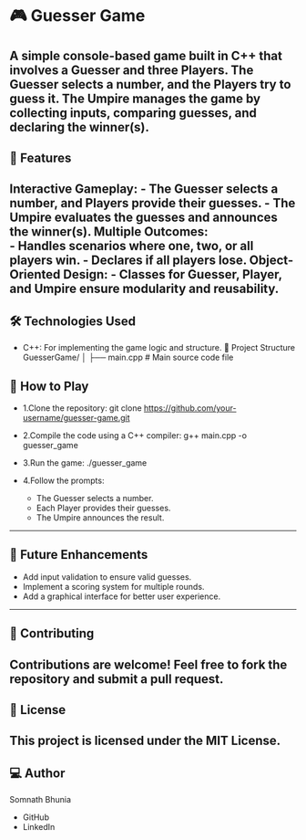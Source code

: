 # 🎮 Guesser Game
A simple console-based game built in C++ that involves a Guesser and three Players. The Guesser selects a number, and the Players try to guess it. The Umpire manages the game by collecting inputs, comparing guesses, and declaring the winner(s).
-------------------------------------------------------------------------------------------------
## 🚀 Features
**Interactive Gameplay:**
     - The Guesser selects a number, and Players provide their guesses.
     - The Umpire evaluates the guesses and announces the winner(s).
**Multiple Outcomes:**  
     - Handles scenarios where one, two, or all players win.
     - Declares if all players lose.
**Object-Oriented Design:**
     - Classes for Guesser, Player, and Umpire ensure modularity and reusability.
------------------------------------------------------------------------------------------------
## 🛠️ Technologies Used
- C++: For implementing the game logic and structure.
📂 Project Structure
GuesserGame/
│
├── main.cpp          # Main source code file
## 📖 How to Play
  - 1.Clone the repository:
    git clone https://github.com/your-username/guesser-game.git

  - 2.Compile the code using a C++ compiler:
    g++ main.cpp -o guesser_game
  - 3.Run the game:
    ./guesser_game
  - 4.Follow the prompts:
    * The Guesser selects a number.
    * Each Player provides their guesses.
    * The Umpire announces the result.
-------------------------------------------------------------------------------------------------
## 🌟 Future Enhancements
* Add input validation to ensure valid guesses.
* Implement a scoring system for multiple rounds.
* Add a graphical interface for better user experience.
-------------------------------------------------------------------------------------------------
## 🤝 Contributing
Contributions are welcome! Feel free to fork the repository and submit a pull request.
-------------------------------------------------------------------------------------------------
## 📄 License
This project is licensed under the MIT License.
-------------------------------------------------------------------------------------------------
## 💻 Author
Somnath Bhunia
* GitHub
* LinkedIn

